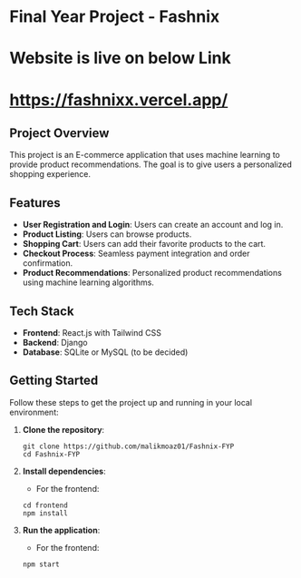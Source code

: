    
# Final Year Project -  Fashnix

# Website is live on below Link
# https://fashnixx.vercel.app/

## Project Overview
This project is an E-commerce application that uses machine learning to provide product recommendations. The goal is to give users a personalized shopping experience.

## Features
- **User Registration and Login**: Users can create an account and log in.
- **Product Listing**: Users can browse products.
- **Shopping Cart**: Users can add their favorite products to the cart.
- **Checkout Process**: Seamless payment integration and order confirmation.
- **Product Recommendations**: Personalized product recommendations using machine learning algorithms.

## Tech Stack
- **Frontend**: React.js with Tailwind CSS
- **Backend**: Django
- **Database**: SQLite or MySQL (to be decided)

## Getting Started
Follow these steps to get the project up and running in your local environment:

1. **Clone the repository**:
    ```
    git clone https://github.com/malikmoaz01/Fashnix-FYP
    cd Fashnix-FYP
    ```

2. **Install dependencies**:
   - For the frontend:
    ```
    cd frontend
    npm install
    ```

3. **Run the application**:
   - For the frontend:
    ```
    npm start
    ```

